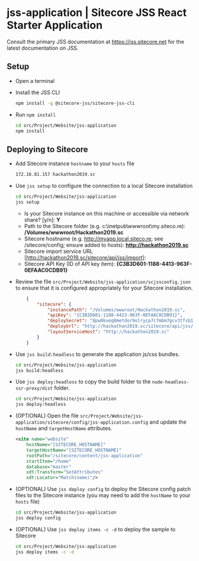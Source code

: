# jss-application | Sitecore JSS React Starter Application

Consult the primary JSS documentation at https://jss.sitecore.net for the latest documentation on JSS.

## Setup

- Open a terminal
- Install the JSS CLI

    ```bash
    npm install -g @sitecore-jss/sitecore-jss-cli
    ```

- Run `npm install`

    ```bash
    cd src/Project/Website/jss-application
    npm install
    ```

## Deploying to Sitecore

* Add Sitecore instance `hostname` to your `hosts` file

    ```bash
    172.16.81.157 hackathon2019.sc
    ```

* Use `jss setup` to configure the connection to a local Sitecore installation

    ```bash
    cd src/Project/Website/jss-application
    jss setup
    ```

    - Is your Sitecore instance on this machine or accessible via network share? [y/n]: **Y**
    - Path to the Sitecore folder (e.g. c:\inetpub\wwwroot\my.siteco.re): **/Volumes/wwwroot/Hackathon2019.sc**
    - Sitecore hostname (e.g. http://myapp.local.siteco.re; see /sitecore/config; ensure added to hosts): **http://hackathon2019.sc**
    - Sitecore import service URL [http://hackathon2019.sc/sitecore/api/jss/import]:
    - Sitecore API Key (ID of API key item): **{C3B3D601-1188-4413-963F-0EFAAC0CDB91}**

* Review the file `src/Project/Website/jss-application/scjssconfig.json` to ensure that it is configured appropriately for your Sitecore installation. 

    ```json
        {
            "sitecore": {
                "instancePath": "/Volumes/wwwroot/Hackathon2019.sc",
                "apiKey": "{C3B3D601-1188-4413-963F-0EFAAC0CDB91}",
                "deploySecret": "8pw0kveq8metdor9olrycp7c7mbm7gcv3tfsb1ojz",
                "deployUrl": "http://hackathon2019.sc/sitecore/api/jss/import",
                "layoutServiceHost": "http://hackathon2019.sc"
            }
        }
    ```
* Use `jss build:headless` to generate the application js/css bundles.

    ```bash
    cd src/Project/Website/jss-application
    jss build:headless
    ```

* Use `jss deploy:headless` to copy the build folder to the `node-headless-ssr-proxy/dist` folder.

    ```bash
    cd src/Project/Website/jss-application
    jss deploy:headless
    ```
    
* (OPTIONAL) Open the file `src/Project/Website/jss-application/sitecore/config/jss-application.config` and update the `hostName` and `targetHostName` attributes.

    ```xml
    <site name="website"
        hostName="[SITECORE_HOSTNAME]"
        targetHostName="[SITECORE_HOSTNAME]"
        rootPath="/sitecore/content/jss-application"
        startItem="/home"
        database="master"
        xdt:Transform="SetAttributes" 
        xdt:Locator="Match(name)"/>
    ```

* (OPTIONAL) Use `jss deploy config` to deploy the Sitecore config patch files to the Sitecore instance (you may 
need to add the `hostName` to your `hosts` file)

    ```bash
    cd src/Project/Website/jss-application
    jss deploy config
    ```

* (OPTIONAL) Use `jss deploy items -c -d` to deploy the sample to Sitecore

    ```bash
    cd src/Project/Website/jss-application
    jss deploy items -c -d
    ```

